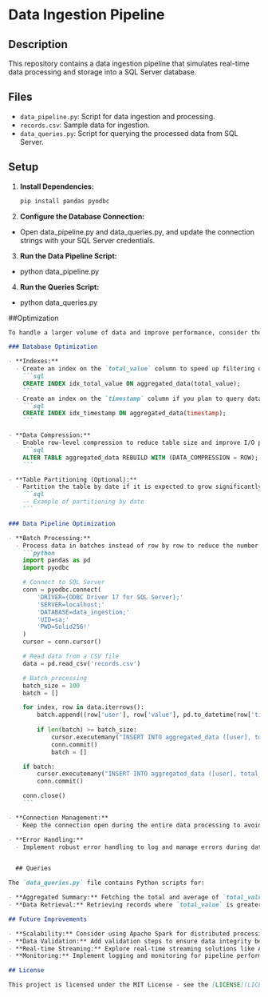 # Data Ingestion Pipeline

## Description
This repository contains a data ingestion pipeline that simulates real-time data processing and storage into a SQL Server database.

## Files
- `data_pipeline.py`: Script for data ingestion and processing.
- `records.csv`: Sample data for ingestion.
- `data_queries.py`: Script for querying the processed data from SQL Server.

## Setup
1. **Install Dependencies:**
   ```bash
   pip install pandas pyodbc

2. **Configure the Database Connection:**
- Open data_pipeline.py and data_queries.py, and update the connection strings with your SQL Server credentials.

3. **Run the Data Pipeline Script:**

- python data_pipeline.py

4. **Run the Queries Script:**
- python data_queries.py

##Optimization

```markdown
To handle a larger volume of data and improve performance, consider the following optimizations:

### Database Optimization

- **Indexes:**
  - Create an index on the `total_value` column to speed up filtering queries.
    ```sql
    CREATE INDEX idx_total_value ON aggregated_data(total_value);
    ```
  - Create an index on the `timestamp` column if you plan to query data based on dates.
    ```sql
    CREATE INDEX idx_timestamp ON aggregated_data(timestamp);
    ```

- **Data Compression:**
  - Enable row-level compression to reduce table size and improve I/O performance.
    ```sql
    ALTER TABLE aggregated_data REBUILD WITH (DATA_COMPRESSION = ROW);
    ```

- **Table Partitioning (Optional):**
  - Partition the table by date if it is expected to grow significantly.
    ```sql
    -- Example of partitioning by date
    ```

### Data Pipeline Optimization

- **Batch Processing:**
  - Process data in batches instead of row by row to reduce the number of database operations.
    ```python
    import pandas as pd
    import pyodbc

    # Connect to SQL Server
    conn = pyodbc.connect(
        'DRIVER={ODBC Driver 17 for SQL Server};'
        'SERVER=localhost;'
        'DATABASE=data_ingestion;'
        'UID=sa;'
        'PWD=Solid256!'
    )
    cursor = conn.cursor()

    # Read data from a CSV file
    data = pd.read_csv('records.csv')

    # Batch processing
    batch_size = 100
    batch = []

    for index, row in data.iterrows():
        batch.append((row['user'], row['value'], pd.to_datetime(row['timestamp'])))
        
        if len(batch) >= batch_size:
            cursor.executemany("INSERT INTO aggregated_data ([user], total_value, timestamp) VALUES (?, ?, ?)", batch)
            conn.commit()
            batch = []

    if batch:
        cursor.executemany("INSERT INTO aggregated_data ([user], total_value, timestamp) VALUES (?, ?, ?)", batch)
        conn.commit()

    conn.close()
    ```

- **Connection Management:**
  - Keep the connection open during the entire data processing to avoid the overhead of repeatedly opening and closing connections.

- **Error Handling:**
  - Implement robust error handling to log and manage errors during data ingestion.


  ## Queries

The `data_queries.py` file contains Python scripts for:

- **Aggregated Summary:** Fetching the total and average of `total_value`.
- **Data Retrieval:** Retrieving records where `total_value` is greater than 100.

## Future Improvements

- **Scalability:** Consider using Apache Spark for distributed processing of larger datasets.
- **Data Validation:** Add validation steps to ensure data integrity before ingestion.
- **Real-time Streaming:** Explore real-time streaming solutions like Apache Kafka for more accurate data simulation.
- **Monitoring:** Implement logging and monitoring for pipeline performance and error tracking.

## License

This project is licensed under the MIT License - see the [LICENSE](LICENSE) file for details.
